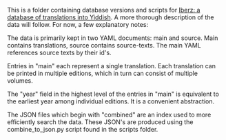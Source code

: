 This is a folder containing database versions and scripts for [Iberz: a database of
translations into Yiddish](https://w3id.org/iberz). 
A more thorough description of the data will follow. For now, a few explanatory 
notes:

The data is primarily kept in two 
YAML documents: main and source. Main contains translations, source contains
source-texts. The main YAML references source texts by their id's. 

Entries in "main" each represent a single translation. Each translation can be printed
in multiple editions, which in turn can consist of multiple volumes.

The "year" field in the highest level of the entries in "main" is equivalent to 
the earliest year among individual editions. It is a convenient abstraction.

The JSON files
which begin with "combined" are an index used to more efficiently search the data.
These JSON's are produced using the combine_to_json.py script found in the scripts
folder.
